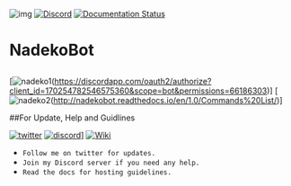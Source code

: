 ![img](https://ci.appveyor.com/api/projects/status/gmu6b3ltc80hr3k9?svg=true)
[![Discord](https://discordapp.com/api/guilds/117523346618318850/widget.png)](https://discord.gg/0ehQwTK2RBjAxzEY)
[![Documentation Status](https://readthedocs.org/projects/nadekobot/badge/?version=latest)](http://nadekobot.readthedocs.io/en/1.0/?badge=latest)
# NadekoBot
##
[![nadeko1](https://cdn.discordapp.com/attachments/155726317222887425/252058422726361088/IMG_1483.PNG)(https://discordapp.com/oauth2/authorize?client_id=170254782546575360&scope=bot&permissions=66186303)]
[![nadeko2](https://cdn.discordapp.com/attachments/155726317222887425/252058433052868609/IMG_1484.PNG)(http://nadekobot.readthedocs.io/en/1.0/Commands%20List/)]

##For Update, Help and Guidlines

[![twitter](https://cdn.discordapp.com/attachments/155726317222887425/252037169894391810/IMG_1470.PNG)](https://twitter.com/TheNadekoBot) [![discord](https://cdn.discordapp.com/attachments/155726317222887425/252029948741550081/IMG_1461.PNG)](https://discord.gg/0ehQwTK2RBjAxzEY)] [![Wiki](https://cdn.discordapp.com/attachments/155726317222887425/252046873408307200/IMG_1476.PNG)](http://nadekobot.readthedocs.io/en/1.0/)

- `Follow me on twitter for updates.`
- `Join my Discord server if you need any help.`
- `Read the docs for hosting guidelines.` 
